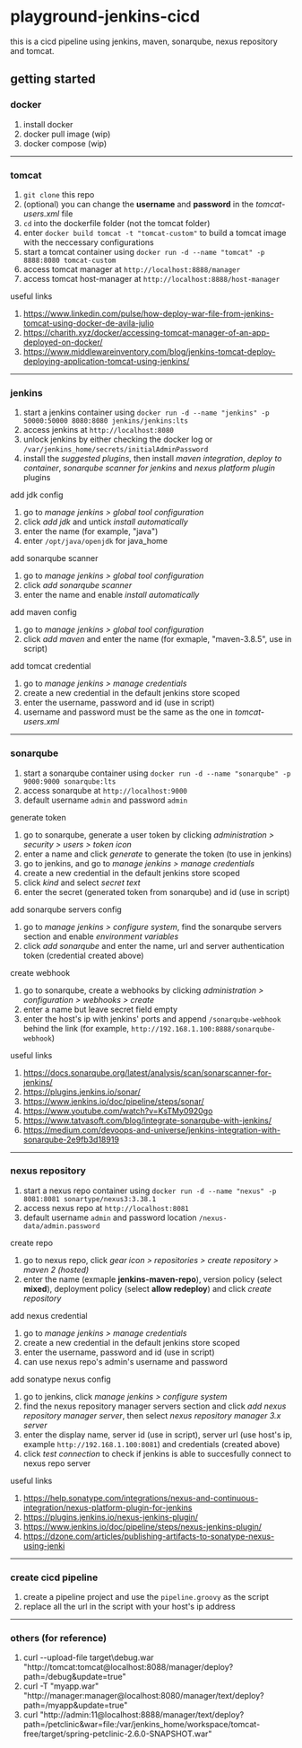 # playground-jenkins-cicd

this is a cicd pipeline using jenkins, maven, sonarqube, nexus repository and tomcat.

## getting started

### docker

1. install docker
2. docker pull image (wip)
3. docker compose (wip)

---

### tomcat

1. `git clone` this repo
2. (optional) you can change the **username** and **password** in the *tomcat-users.xml* file
3. `cd` into the dockerfile folder (not the tomcat folder)
4. enter `docker build tomcat -t "tomcat-custom"` to build a tomcat image with the neccessary configurations
5. start a tomcat container using `docker run -d --name "tomcat" -p 8888:8080 tomcat-custom`
6. access tomcat manager at `http://localhost:8888/manager`
7. access tomcat host-manager at `http://localhost:8888/host-manager`

useful links
1. https://www.linkedin.com/pulse/how-deploy-war-file-from-jenkins-tomcat-using-docker-de-avila-julio
2. https://charith.xyz/docker/accessing-tomcat-manager-of-an-app-deployed-on-docker/
3. https://www.middlewareinventory.com/blog/jenkins-tomcat-deploy-deploying-application-tomcat-using-jenkins/

---

### jenkins

1. start a jenkins container using `docker run -d --name "jenkins" -p 50000:50000 8080:8080 jenkins/jenkins:lts`
2. access jenkins at `http://localhost:8080`
3. unlock jenkins by either checking the docker log or `/var/jenkins_home/secrets/initialAdminPassword`
4. install the *suggested plugins*, then install *maven integration*, *deploy to container*, *sonarqube scanner for jenkins* and *nexus platform plugin* plugins

add jdk config
1. go to *manage jenkins > global tool configuration*
2. click *add jdk* and untick *install automatically*
3. enter the name (for example, "java")
4. enter `/opt/java/openjdk` for java_home

add sonarqube scanner
1. go to *manage jenkins > global tool configuration*
2. click *add sonarqube scanner*
3. enter the name and enable *install automatically*

add maven config
1. go to *manage jenkins > global tool configuration*
2. click *add maven* and enter the name (for exmaple, "maven-3.8.5", use in script)

add tomcat credential
1. go to *manage jenkins > manage credentials*
2. create a new credential in the default jenkins store scoped
3. enter the username, password and id (use in script)
4. username and password must be the same as the one in *tomcat-users.xml*

---

### sonarqube

1. start a sonarqube container using `docker run -d --name "sonarqube" -p 9000:9000 sonarqube:lts`
2. access sonarqube at `http://localhost:9000`
3. default username `admin` and password `admin`

generate token
1. go to sonarqube, generate a user token by clicking *administration > security > users > token icon*
2. enter a name and click *generate* to generate the token (to use in jenkins)
3. go to jenkins, and go to *manage jenkins > manage credentials*
4. create a new credential in the default jenkins store scoped
5. click *kind* and select *secret text*
6. enter the secret (generated token from sonarqube) and id (use in script)

add sonarqube servers config
1. go to *manage jenkins > configure system*, find the sonarqube servers section and enable *environment variables*
2. click *add sonarqube* and enter the name, url and server authentication token (credential created above)

create webhook
1. go to sonarqube, create a webhooks by clicking *administration > configuration > webhooks > create*
2. enter a name but leave secret field empty
3. enter the host's ip with jenkins' ports and append `/sonarqube-webhook` behind the link (for example, `http://192.168.1.100:8888/sonarqube-webhook`)

useful links
1. https://docs.sonarqube.org/latest/analysis/scan/sonarscanner-for-jenkins/
2. https://plugins.jenkins.io/sonar/
3. https://www.jenkins.io/doc/pipeline/steps/sonar/
4. https://www.youtube.com/watch?v=KsTMy0920go
5. https://www.tatvasoft.com/blog/integrate-sonarqube-with-jenkins/
6. https://medium.com/devoops-and-universe/jenkins-integration-with-sonarqube-2e9fb3d18919

---

### nexus repository

1. start a nexus repo container using `docker run -d --name "nexus" -p 8081:8081 sonartype/nexus3:3.38.1`
2. access nexus repo at `http://localhost:8081`
3. default username `admin` and password location `/nexus-data/admin.password`

create repo
1. go to nexus repo, click *gear icon > repositories > create repository > maven 2 (hosted)*
2. enter the name (exmaple **jenkins-maven-repo**), version policy (select **mixed**), deployment policy (select **allow redeploy**) and click *create repository*

add nexus credential
1. go to *manage jenkins > manage credentials*
2. create a new credential in the default jenkins store scoped
3. enter the username, password and id (use in script)
4. can use nexus repo's admin's username and password

add sonatype nexus config
1. go to jenkins, click *manage jenkins > configure system*
2. find the nexus repository manager servers section and click *add nexus repository manager server*, then select *nexus repository manager 3.x server*
3. enter the display name, server id (use in script), server url (use host's ip, example `http://192.168.1.100:8081`) and credentials (created above)
4. click *test connection* to check if jenkins is able to succesfully connect to nexus repo server

useful links
1. https://help.sonatype.com/integrations/nexus-and-continuous-integration/nexus-platform-plugin-for-jenkins
2. https://plugins.jenkins.io/nexus-jenkins-plugin/
3. https://www.jenkins.io/doc/pipeline/steps/nexus-jenkins-plugin/
4. https://dzone.com/articles/publishing-artifacts-to-sonatype-nexus-using-jenki

---

### create cicd pipeline

1. create a pipeline project and use the `pipeline.groovy` as the script
2. replace all the url in the script with your host's ip address

---

### others (for reference)
1. curl --upload-file target\debug.war "http://tomcat:tomcat@localhost:8088/manager/deploy?path=/debug&update=true"
2. curl -T "myapp.war" "http://manager:manager@localhost:8080/manager/text/deploy?path=/myapp&update=true"
3. curl "http://admin:11@localhost:8888/manager/text/deploy?path=/petclinic&war=file:/var/jenkins_home/workspace/tomcat-free/target/spring-petclinic-2.6.0-SNAPSHOT.war"